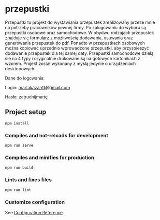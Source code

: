 # przepustki
Przepustki to projekt do wystawiania przepustek zrealizowany przeze mnie na potrzeby pracowników pewnej firmy. Po zalogowaniu do wyboru są przepustki osobowe oraz samochodowe. W obydwu rodzajach przepustek znajduje się formularz z możliwością dodawania, usuwania oraz generowania przepustek do pdf. Ponadto w przepustkach osobowych można kopiować uprzednio wprowadzone przepustki, aby przyspieszyć dodawanie przepustek dla tej samej daty. Przepustki samochodowe dzielą się na 4 typy i oryginalnie drukowane są na gotowych kartonikach z wzorem. Projekt został wykonany z myślą jedynie o urządzeniach desktopowych. 

Dane do logowania:

Login: martakazan11@gmail.com

Hasło: zatrudnijmartę

## Project setup
```
npm install
```

### Compiles and hot-reloads for development
```
npm run serve
```

### Compiles and minifies for production
```
npm run build
```

### Lints and fixes files
```
npm run lint
```

### Customize configuration
See [Configuration Reference](https://cli.vuejs.org/config/).
